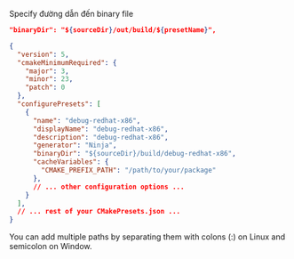 

Specify đường dẫn đến binary file 

```json
"binaryDir": "${sourceDir}/out/build/${presetName}",
```



```json
{
  "version": 5,
  "cmakeMinimumRequired": {
    "major": 3,
    "minor": 23,
    "patch": 0
  },
  "configurePresets": [
    {
      "name": "debug-redhat-x86",
      "displayName": "debug-redhat-x86",
      "description": "debug-redhat-x86",
      "generator": "Ninja",
      "binaryDir": "${sourceDir}/build/debug-redhat-x86",
      "cacheVariables": {
        "CMAKE_PREFIX_PATH": "/path/to/your/package"
      },
      // ... other configuration options ...
    }
  ],
  // ... rest of your CMakePresets.json ...
}

```

You can add multiple paths by separating them with colons (:) on Linux and semicolon on Window.